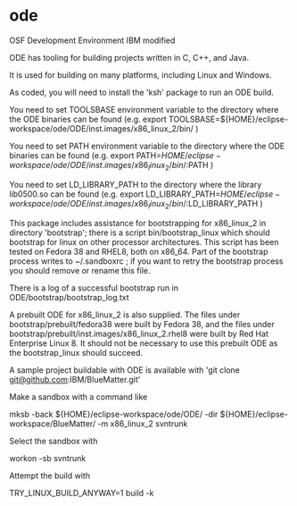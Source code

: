 # ode
OSF Development Environment IBM modified

ODE has tooling for building projects written in C, C++, and Java. 

It is used for building on many platforms, including Linux and Windows.

As coded, you will need to install the 'ksh' package to run an ODE build.

You need to set TOOLSBASE environment variable to the directory where the ODE binaries can be found
(e.g. export TOOLSBASE=${HOME}/eclipse-workspace/ode/ODE/inst.images/x86_linux_2/bin/ )

You need to set PATH environment variable to the directory where the ODE binaries can be found
(e.g. export PATH=${HOME}/eclipse-workspace/ode/ODE/inst.images/x86_linux_2/bin/:$PATH )

You need to set LD_LIBRARY_PATH to the directory where the library lib0500.so can be found
(e.g. export LD_LIBRARY_PATH=${HOME}/eclipse-workspace/ode/ODE/inst.images/x86_linux_2/bin/:$LD_LIBRARY_PATH )

This package includes assistance for bootstrapping for x86_linux_2 in directory 'bootstrap'; there is a script bin/bootstrap_linux which should bootstrap for linux on other processor architectures. This script has been tested on Fedora 38 and RHEL8, both on x86_64. Part of the bootstrap process writes to ~/.sandboxrc ; if you want to retry the bootstrap process you should remove or rename this file.

There is a log of a successful bootstrap run in ODE/bootstrap/bootstrap_log.txt

A prebuilt ODE for x86_linux_2 is also supplied. 
The files under bootstrap/prebuilt/fedora38 were built by Fedora 38, and the
files under bootstrap/prebuilt/inst.images/x86_linux_2.rhel8 were built by Red Hat Enterprise Linux 8. It should not be necessary to use this prebuilt ODE as the bootstrap_linux should succeed.

A sample project buildable with ODE is available with 'git clone git@github.com:IBM/BlueMatter.git'

Make a sandbox with a command like

mksb -back ${HOME}/eclipse-workspace/ode/ODE/ -dir ${HOME}/eclipse-workspace/BlueMatter/  -m x86_linux_2 svntrunk

Select the sandbox with

workon -sb svntrunk

Attempt the build with

TRY_LINUX_BUILD_ANYWAY=1 build -k

